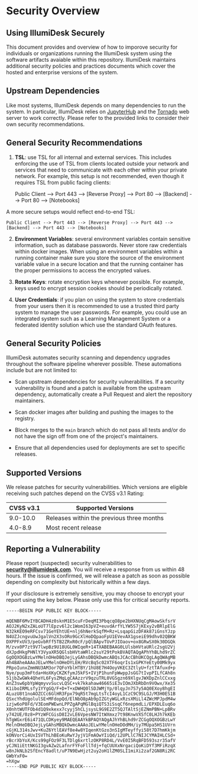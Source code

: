 # Security Overview

## Using IllumiDesk Securely

This document provides and overview of how to imporove security for individuals or organizations running the IllumiDesk system using the software artifacts avaiable within this repository. IllumiDesk maintains additional security policies and practices documents which cover the hosted and enterprise versions of the system.

## Upstream Dependencies

Like most systems, IllumiDesk depends on many dependencies to run the system. In particular, IllumiDesk relies on [JupyterHub](https://jupyterhub.readthedocs.io/en/stable/reference/websecurity.html) and the [Tornado](https://www.tornadoweb.org/en/stable/guide/security.html) web server to work correctly. Please refer to the provided links to consider their own security recommendations.

## General Security Recommendations

1. **TSL**: use TSL for all internal and external services. This includes enforcing the use of TSL from clients located outside your network and services that need to communicate with each other within your private network. For example, this setup is not recommended, even though it requires TSL from public facing clients:

    Public Client --> Port 443 --> [Reverse Proxy] --> Port 80 --> [Backend] --> Port 80 --> [Notebooks]

A more secure setups would reflect end-to-end TSL:

    Public Client --> Port 443 --> [Reverse Proxy] --> Port 443 --> [Backend] --> Port 443 --> [Notebooks]

2. **Environment Variables**: several environment variables contain sensitive information, such as database passwords. Never store raw credentials within docker images. When using an environment variables within a running container make sure you store the source of the environment variable value in a secure location and that the running container has the proper permissions to access the encrypted values.

3. **Rotate Keys**: rotate encryption keys whenever possible. For example, keys used to encrypt session cookies should be periodically rotated.

4. **User Credentials**: if you plan on using the system to store credentials from your users then it is recommended to use a trusted third party system to manage the user passwords. For example, you could use an integrated system such as a Learning Management System or a federated identity solution which use the standard OAuth features.

## General Security Policies

IllumiDesk automates security scanning and dependency upgrades throughout the software pipeline wherever possible. These automations include but are not limited to:

- Scan upstream dependencies for security vulnerabilities. If a security vulnerability is found and a patch is available from the upstream dependency, automatically create a Pull Request and alert the repository maintainers.

- Scan docker images after building and pushing the images to the registry.

- Block merges to the `main` branch which do not pass all tests and/or do not have the sign off from one of the project's maintainers.

- Ensure that all dependencies used for deployments are set to specific releases.

## Supported Versions

We release patches for security vulnerabilities. Which versions are eligible receiving such patches depend on the CVSS v3.1 Rating:

| CVSS v3.1 | Supported Versions                        |
| --------- | ----------------------------------------- |
| 9.0-10.0  | Releases within the previous three months |
| 4.0-8.9   | Most recent release                       |

## Reporting a Vulnerability

Please report (suspected) security vulnerabilities to
**[security@illumidesk.com](mailto:security@illumidesk.com)**. You will receive a response from us within 48 hours. If the issue is confirmed, we will release a patch as soon as possible depending on complexity but historically within a few days.

If your disclosure is extremely sensitive, you may choose to encrypt your report using the key below. Please only use this for critical security reports.

```
-----BEGIN PGP PUBLIC KEY BLOCK-----

mQENBF6MvIYBCADH4z0sknM1E5cuFrDeqMI3PbqcqO8pe2bHXNUqCgMAowSkfsrV
AOJ2KyN2xZALoUT7lEpzv6l2c1WomI63pVZ+euvdArfYLYW5S7jKExy2vBRlpElG
N32kKEO9eRFCsv71GeYEhtUE+nlj6hNerkSqfM+Rz+LsqapGizDFAk87iGnsYJzp
N4UZJcngvuUwJgalVn2X3sORo9GcXlHoDQpaoFpU1EVevAX1gseiE99dhv02QBKW
DXPPFxUV3/peGvbRff5TB2ZRxR0cF/pQlBApvTUvPJIOaov+ox8GRwSX0k30DGQk
M/zvx0P7zt9V7lwpBz9U18UGL0WIqeR+14TXABEBAAG0LUlsbHVtaURlc2sgU2Vj
dXJpdHkgPHNlY3VyaXR5QGlsbHVtaWRlc2suY29tPokBVAQTAQgAPhYhBLhd9rZC
GgOQXOGBzLwYMelnOHeDBQJejLyGAhsDBQkDwmcABQsJCAcCBhUKCQgLAgQWAgMB
Ah4BAheAAAoJELwYMelnOHeDYLEH/RVcBq5c02XTF6oqrIs1xGPKYeEty00Mk9yx
PRpoIunxZmmNU3AM3or7QFoYblHTBY/1hU8E7H4OoyVKEC3ZtlyU+fztTAfuxd+p
Nye/pup3mFtda+HoXKyCKZKfymJ5kFS+IVjP1hunFpWwppJsGG7tIvpPILfCAh8n
51jbZwGWk4QheYL6FysZMqLgCAAzzrV9qzuTRL0VGSgzn69XlgvJWXDpZnlCCxxg
AnZ3sw6pbYpWqmyvvSucvLQSC+vk7kkahaw46665iE3vIOmJXbRbDn9VOwx/Xe35
K1iboIRMLsfy1YYgGQ/F+D+T+xDWHQ0lSDJWMjYp/0lqyJn7S7y5AQ0EXoy8hgEI
ALuzU8t1noAOZCCc6GlHR3Fpx79qR5t7mgLtsTcI4oyL1CzC9C9SLGJ/M3H0ES1B
QSxcYhdUgolulSE+MFdopQd/ElNbO8pAb9pIZGtyWGLxRzsXMiLl4ZWcMPJpdM4w
izjw6oP8Fd/V3EomPWEwnLPPZgAPqMGlBqiQTS3iSsqCf6nepmdLi/EPXDLEuq6o
X0nhtWUTFOb4d1Q9xkexx7cyyj5hCLjsysL9G9E2ZT5QJTAltSjEZNmPBN+LpBRv
y742UE/0z8+PYzWFCGisD8I2vLE6VpesNW7ItWXmxz7t98KnwVXSfC0LHJh7kKEb
hTgWGxrE6i471QLCDKyey9MAEQEAAYkBPAQYAQgAJhYhBLhd9rZCGgOQXOGBzLwY
MelnOHeDBQJejLyGAhsMBQkDwmcAAAoJELwYMelnOHeDOdMH/iy7MUpa5HS1UVrn
cGjKL314sJwv+KuZ6YtlEAVf8e4w8YIqenKtGzo3nSIgMTeyffyi58t7D7hmKkjm
kONVorCi4UxISVThLhBEoKuRwYJyjV1FmAOwYIiQd/i2UPLlC7NIJCYMAIHLCSd+
rBcrXbYoX/Kcs99gFOz9F3LTDlg6xrtlzOKP8RD4L/VvE0I5RqBFD593szr35afV
yCJN1iEttNKGI3gvAZw2LafnrFYFoFllTdj+fqCUUXxNrgaciQoKiDYf3MFiRzqX
w8nJkNLb2SfEncY8adlt/uP7N9EwHjzt2uy2oH1lZM0SLI1miXi2zaf2GN8Ri2RC
GWbYxF0=
=hXgw
-----END PGP PUBLIC KEY BLOCK-----
```
